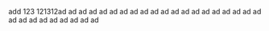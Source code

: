 add
123
121312ad
ad
ad
ad
ad
ad
ad
ad
ad
ad
ad
ad
ad
ad
ad
ad
ad
ad
ad
ad
ad
ad
ad
ad
ad
ad
ad
ad
ad
